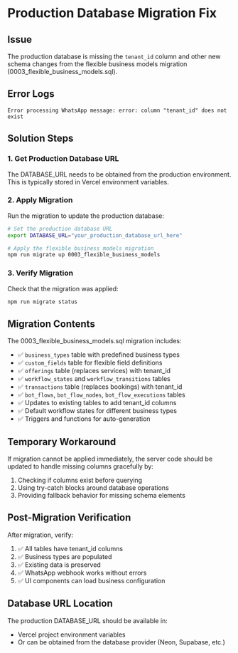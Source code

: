 # Production Database Migration Fix

## Issue
The production database is missing the `tenant_id` column and other new schema changes from the flexible business models migration (0003_flexible_business_models.sql).

## Error Logs
```
Error processing WhatsApp message: error: column "tenant_id" does not exist
```

## Solution Steps

### 1. Get Production Database URL
The DATABASE_URL needs to be obtained from the production environment. This is typically stored in Vercel environment variables.

### 2. Apply Migration
Run the migration to update the production database:

```bash
# Set the production database URL
export DATABASE_URL="your_production_database_url_here"

# Apply the flexible business models migration
npm run migrate up 0003_flexible_business_models
```

### 3. Verify Migration
Check that the migration was applied:

```bash
npm run migrate status
```

## Migration Contents
The 0003_flexible_business_models.sql migration includes:

- ✅ `business_types` table with predefined business types
- ✅ `custom_fields` table for flexible field definitions  
- ✅ `offerings` table (replaces services) with tenant_id
- ✅ `workflow_states` and `workflow_transitions` tables
- ✅ `transactions` table (replaces bookings) with tenant_id
- ✅ `bot_flows`, `bot_flow_nodes`, `bot_flow_executions` tables
- ✅ Updates to existing tables to add tenant_id columns
- ✅ Default workflow states for different business types
- ✅ Triggers and functions for auto-generation

## Temporary Workaround
If migration cannot be applied immediately, the server code should be updated to handle missing columns gracefully by:

1. Checking if columns exist before querying
2. Using try-catch blocks around database operations
3. Providing fallback behavior for missing schema elements

## Post-Migration Verification
After migration, verify:

1. ✅ All tables have tenant_id columns
2. ✅ Business types are populated
3. ✅ Existing data is preserved
4. ✅ WhatsApp webhook works without errors
5. ✅ UI components can load business configuration

## Database URL Location
The production DATABASE_URL should be available in:
- Vercel project environment variables
- Or can be obtained from the database provider (Neon, Supabase, etc.)